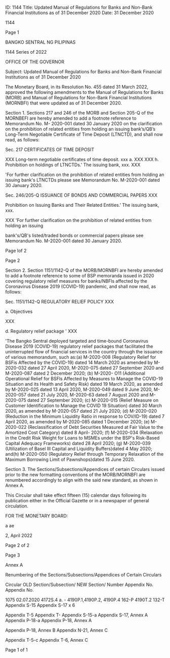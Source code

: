 ID: 1144
Title: Updated Manual of Regulations for Banks and Non-Bank Financial Institutions as of 31 December 2020
Date: 31 December 2020

1144

Page 1

BANGKO SENTRAL NG PILIPINAS

1144 Series of 2022

OFFICE OF THE GOVERNOR

Subject: Updated Manual of Regulations for Banks and Non-Bank Financial Institutions as of 31 December 2020

The Monetary Board, in its Resolution No. 455 dated 31 March 2022, approved the following amendments to the Manual of Regulations for Banks (MORB) and Manual of Regulations for Non-Bank Financial Institutions (MORNBFI) that were updated as of 31 December 2020.

Section 1. Sections 217 and 246 of the MORB and Section 205-Q of the MORNBEFI are hereby amended to add a footnote reference to Memorandum No. M- 2020-001 dated 30 January 2020 on the clarification on the prohibition of related entities from holding an issuing bank’s/QB’s Long-Term Negotiable Certificate of Time Deposit (LTNCTD), and shall now read, as follows:

Sec. 217 CERTIFICATES OF TIME DEPOSIT

XXX Long-term negotiable certificates of time deposit. xxx a. XXX XXX h. Prohibition on holdings of LTNCTDs.' The issuing bank, xxx. XXX

'For further clarification on the prohibition of related entities from holding an issuing bank's LTNCTDs please see Memorandum No. M-2020-001 dated 30 January 2020.

Sec. 246/205-Q ISSUANCE OF BONDS AND COMMERCIAL PAPERS XXX

Prohibition on Issuing Banks and Their Related Entities.’ The issuing bank, xxx.

XXX 'For further clarification on the prohibition of related entities from holding an issuing

bank's/QB's listed/traded bonds or commercial papers please see Memorandum No. M-2020-001 dated 30 January 2020.

Page lof 2

Page 2

Section 2. Section 1151/1142-Q of the MORB/MORNBFI are hereby amended to add a footnote reference to some of BSP memoranda issued in 2020 covering regulatory relief measures for banks/NBFls affected by the Coronavirus Disease 2019 (COVID-19) pandemic, and shall now read, as follows:

Sec. 1151/1142-Q REGULATORY RELIEF POLICY XXX

a. Objectives

XXX

d. Regulatory relief package ' XXX

'The Bangko Sentral deployed targeted and time-bound Coronavirus Disease 2019 (COVID-19) regulatory relief packages that facilitated the uninterrupted flow of financial services in the country through the issuance of various memorandum, such as:(a) M-2020-008 (Regulatory Relief for BSFis Affected by the COVID-19) dated 14 March 2020 as amended by M-2020-032 dated 27 April 2020, M-2020-075 dated 27 September 2020 and M-2020-087 dated 2 December 2020; (b) M-2020- O11 (Additional Operational Relief for BSFls Affected by Measures to Manage the COVID-19 Situation and its Health and Safety Risk) dated 19 March 2020, as amended by M-2020-025 dated 13 April 2020, M-2020-049 dated 9 June 2020, M- 2020-057 dated 21 July 2020, M-2020-63 dated 7 August 2020 and M-2020-075 dated 27 September 2020; (c) M-2020-015 (Relief Measure on Customer Identification to Manage the COVID 19 Situation) dated 30 March 2020, as amended by M-2020-057 dated 21 July 2020; (d) M-2020-020 (Reduction in the Minimum Liquidity Ratio in response to COV/ID-19) dated 7 April 2020, as amended by M-2020-085 dated 1 December 2020; (e) M-2020-022 (Reclassification of Debt Securities Measured at Fair Value to the Amortized Cost Category) dated 8 April- 2020; (f) M-2020-034 (Relaxation in the Credit Risk Weight for Loans to MSMEs under the BSP's Risk-Based Capital Adequacy Frameworks) dated 28 April 2020; (g) M-2020-039 (Utilization of Basel III Capital and Liquidity Buffers)dated 4 May 2020; and(h) M-2020-050 (Regulatory Relief through Temporary Relaxation of the Maximum Borrowing Limit of Pawnshops)dated 15 June 2020.

Section 3. The Sections/Subsections/Appendices of certain Circulars issued prior to the new formatting conventions of the MORB/MORNBFI are renumbered accordingly to align with the said new standard, as shown in Annex A.

This Circular shall take effect fifteen (15) calendar days following its publication either in the Official Gazette or in a newspaper of general circulation.

FOR THE MONETARY BOARD:

a ae

2, April 2022

Page 2 of 2

Page 3

Annex A

Renumbering of the Sections/Subsections/Appendices of Certain Circulars

Circular OLD Section/Subsection/ NEW Section/ Number Appendix No. Appendix No.

1075 02.07.2020 4172S.4 a. - 4190P.1,4190P.2, 4190P.4 162-P 4190T.2 132-T Appendix S-15 Appendix S-17 x 6

Appendix T-5 Appendix T- Appendix S-15-a Appendix S-17, Annex A Appendix P-18-a Appendix P-18, Annex A

Appendix P-18, Annex B Appendix N-21, Annex C

Appendix T-5-c Appendix T-6, Annex C

Page 1 of 1